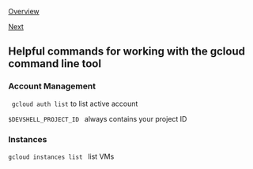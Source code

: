 [Overview](https://github.com/paulowe/gcp/blob/main/readme.md)

[Next](https://github.com/paulowe/gcp/blob/main/gcp-core-infrastructure/gsutil.md)

## Helpful commands for working with the gcloud command line tool

### Account Management

``` gcloud auth list``` to list active account

```$DEVSHELL_PROJECT_ID ``` always contains your project ID

### Instances

 ```gcloud instances list ``` list VMs



